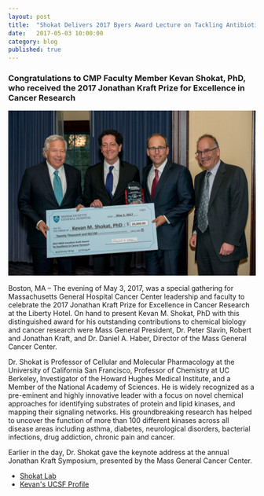 ```yaml
---
layout: post
title:  "Shokat Delivers 2017 Byers Award Lecture on Tackling Antibiotic Resistance"
date:   2017-05-03 10:00:00
category: blog
published: true
---
```


### Congratulations to CMP Faculty Member Kevan Shokat, PhD, who received the 2017 Jonathan Kraft Prize for Excellence in Cancer Research

![Photo of Kevan](/assets/images/blog/shokat_kraft_prize.jpg)

Boston, MA – The evening of May 3, 2017, was a special gathering for Massachusetts General Hospital Cancer Center leadership and faculty to celebrate the 2017 Jonathan Kraft Prize for Excellence in Cancer Research at the Liberty Hotel. On hand to present Kevan M. Shokat, PhD with this distinguished award for his outstanding contributions to chemical biology and cancer research were Mass General President, Dr. Peter Slavin, Robert and Jonathan Kraft, and Dr. Daniel A. Haber, Director of the Mass General Cancer Center.

Dr. Shokat is Professor of Cellular and Molecular Pharmacology at the University of California San Francisco, Professor of Chemistry at UC Berkeley, Investigator of the Howard Hughes Medical Institute, and a Member of the National Academy of Sciences. He is widely recognized as a pre-eminent and highly innovative leader with a focus on novel chemical approaches for identifying substrates of protein and lipid kinases, and mapping their signaling networks.  His groundbreaking research has helped to uncover the function of more than 100 different kinases across all disease areas including asthma, diabetes, neurological disorders, bacterial infections, drug addiction, chronic pain and cancer.

Earlier in the day, Dr. Shokat gave the keynote address at the annual Jonathan Kraft Symposium, presented by the Mass General Cancer Center.

- [Shokat Lab](http://shokatlab.ucsf.edu/)
- [Kevan's UCSF Profile](http://profiles.ucsf.edu/kevan.shokat)
